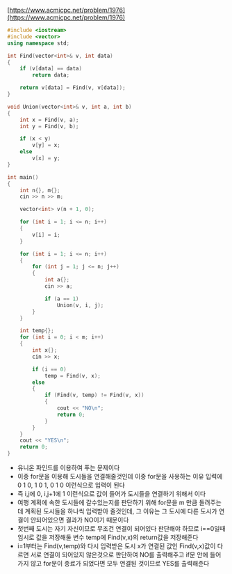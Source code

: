 ﻿[https://www.acmicpc.net/problem/1976](https://www.acmicpc.net/problem/1976)
```C++
#include <iostream>
#include <vector>
using namespace std;

int Find(vector<int>& v, int data)
{
	if (v[data] == data)
		return data;

	return v[data] = Find(v, v[data]);
}

void Union(vector<int>& v, int a, int b)
{
	int x = Find(v, a);
	int y = Find(v, b);

	if (x < y)
		v[y] = x;
	else
		v[x] = y;
}

int main()
{
	int n{}, m{};
	cin >> n >> m;

	vector<int> v(n + 1, 0);

	for (int i = 1; i <= n; i++)
	{
		v[i] = i;
	}

	for (int i = 1; i <= n; i++)
	{
		for (int j = 1; j <= n; j++)
		{
			int a{};
			cin >> a;

			if (a == 1)
				Union(v, i, j);
		}
	}

	int temp{};
	for (int i = 0; i < m; i++)
	{
		int x{};
		cin >> x;

		if (i == 0)
			temp = Find(v, x);
		else
		{
			if (Find(v, temp) != Find(v, x))
			{
				cout << "NO\n";
				return 0;
			}
		}
	}
	cout << "YES\n";
	return 0;
}
```
- 유니온 파인드를 이용하여 푸는 문제이다
- 이중 for문을 이용해 도시들을 연결해줄것인데 이중 for문을 사용하는 이유 입력에 0 1 0, 1 0 1, 0 1 0 이런식으로 입력이 된다
- 즉 i,j에 0, i,j+1에 1 이런식으로 값이 들어가 도시들을 연결하기 위해서 이다
- 여행 계획에 속한 도시들에 갈수있는지를 판단하기 위해 for문을 m 만큼 돌려주는데 계획된 도시들을 하나씩 입력받아 줄것인데, 그 이유는 그 도시에 다른 도시가 연결이 안되어있으면 결과가 NO이기 때문이다
- 첫번째 도시는 자기 자신이므로 무조건 연결이 되어있다 판단해야 하므로 i==0일때 임시로 값을 저장해둘 변수 temp에 Find(v,x)의 return값을 저장해준다
- i=1부터는 Find(v,temp)와 다시 입력받은 도시 x가 연결된 값인 Find(v,x)값이 다르면 서로 연결이 되어있지 않은것으로 판단하여 NO를 출력해주고 if문 안에 들어가지 않고 for문이 종료가 되었다면 모두 연결된 것이므로 YES를 출력해준다